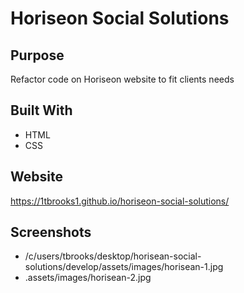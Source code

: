 # Horiseon Social Solutions

## Purpose

Refactor code on Horiseon website to fit clients needs

## Built With

- HTML
- CSS

## Website

https://1tbrooks1.github.io/horiseon-social-solutions/

## Screenshots
* /c/users/tbrooks/desktop/horisean-social-solutions/develop/assets/images/horisean-1.jpg
* .assets/images/horisean-2.jpg


